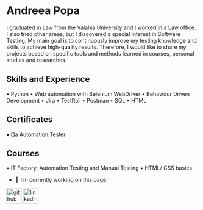 # Andreea Popa
I graduated in Law from the Valahia University and I worked in a Law office. I also tried other areas, but I discovered a special interest in Software Testing. My main goal is to continuously improve my testing knowledge and skills to achieve high-quality results. Therefore, I would like to share my projects based on specific tools and methods learned in courses, personal studies and researches.

## Skills and Experience
• Python 
• Web automation with Selenium WebDriver
• Behaviour Driven Development
• Jira 
• TestRail
• Postman
• SQL 
• HTML 

## Certificates
• [Qa Automation Tester](https://www.linkedin.com/posts/andreeapopa9793_qa-automation-testing-certification-activity-7071803579019214849-kGY-?utm_source=share&utm_medium=member_desktop)

## Courses
• IT Factory: Automation Testing and Manual Testing
• HTML/ CSS basics

- 🔭 I’m currently working on this page. 

[<img src='https://cdn.jsdelivr.net/npm/simple-icons@3.0.1/icons/github.svg' alt='github' height='40'>](https://github.com/AndreeaPopa9)  [<img src='https://cdn.jsdelivr.net/npm/simple-icons@3.0.1/icons/linkedin.svg' alt='linkedin' height='40'>](https://www.linkedin.com/in/andreeapopa9793/)  









